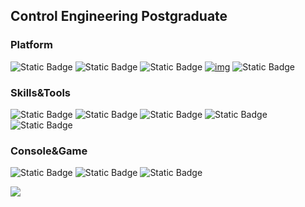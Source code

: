 ## Control Engineering Postgraduate

### Platform
![Static Badge](https://img.shields.io/badge/Windows-11-0080ff?logo=windows11)
![Static Badge](https://img.shields.io/badge/Os-Linux-0080ff?logo=linux)
![Static Badge](https://img.shields.io/badge/IPhone-12-0080ff?logo=apple)
[![img](https://img.shields.io/badge/dynamic/json?color=0080ff&logo=github&label=GitHub&query=%24.data.totalSubs&suffix=%20followers&url=https%3A%2F%2Fapi.spencerwoo.com%2Fsubstats%2F%3Fsource%3Dgithub%26queryKey%3Dohmyjesus)](https://github.com/ohmyjesus)
![Static Badge](https://img.shields.io/badge/CSDN-800%2Bfollowers-0080ff?logo=RSS)

### Skills&Tools
![Static Badge](https://img.shields.io/badge/Matlab%2FSimulink-12?logo=maildotcom&color=ff0000)
![Static Badge](https://img.shields.io/badge/IDE-Visual%20Studio%20Code-ff3399?logo=visualstudiocode)
![Static Badge](https://img.shields.io/badge/Keil-12?logo=kaios&color=cccc00)
![Static Badge](https://img.shields.io/badge/PLC-Automation%20Studio-12?logo=bandrautomation&logoColor=FF8800&color=66cc00)
![Static Badge](https://img.shields.io/badge/VI-Labview-0080ff?logo=Labview&color=9933ff)

### Console&Game
![Static Badge](https://img.shields.io/badge/Nintendo%20Switch-11?logo=nintendoswitch&labelColor=000000&color=000000)
![Static Badge](https://img.shields.io/badge/Steam-11?logo=steam&color=000000)
![Static Badge](https://img.shields.io/badge/LOL-12?logo=leagueoflegends&color=000000)
 
<img align="center" src="https://github-readme-stats.vercel.app/api?username=ohmyjesus&show_icons=true&icon_color=CE1D2D&text_color=718096&hide_title=true&bg_color=ffffff&theme=default" />

